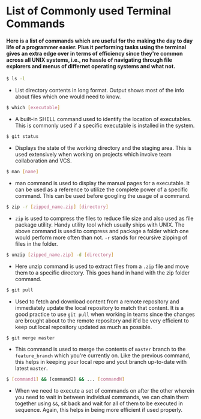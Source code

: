 # List of Commonly used Terminal Commands

#### Here is a list of commands which are useful for the making the day to day life of a programmer easier. Plus it performing tasks using the terminal gives an extra edge over in terms of efficiency since they're common across all UNIX systems, i.e., no hassle of navigating through file explorers and menus of differnet operating systems and what not.



```sh
$ ls -l
```
- List directory contents in long format. Output shows most of the info about files which one would need to know.

```sh
$ which [executable]
```
- A built-in SHELL command used to identify the location of executables. This is commonly used if a specific executable is installed in the system.

```sh
$ git status
```
- Displays the state of the working directory and the staging area. This is used extensively when working on projects which involve team collaboration and VCS.

```sh
$ man [name]
```
- man command is used to display the manual pages for a executable. It can be used as a reference to utilize the complete power of a specific command. This can be used before googling the usage of a command.

```sh
$ zip -r [zipped_name.zip] [directory]
```
- `zip` is used to compress the files to reduce file size and also used as file package utility. Handy utility tool which usually ships with UNIX. The above command is used to compress and package a folder which one would perform more often than not. `-r` stands for recursive zipping of files in the folder. 

```sh
$ unzip [zipped_name.zip] -d [directory]
```
- Here unzip command is used to extract files from a `.zip` file and move them to a specific directory. This goes hand in hand with the zip folder command.

```sh
$ git pull
```
- Used to fetch and download content from a remote repository and immediately update the local repository to match that content. It is a good practice to use `git pull` when working in teams since the changes are brought about to the remote repository and it'd be very efficient to keep out local repository updated as much as possible.

```sh
$ git merge master
```
- This command is used to merge the contents of `master` branch to the `feature_branch` which you're currently on. Like the previous command, this helps in keeping your local repo and yout branch up-to-date with latest `master`.

```sh
$ [command1] && [command2] && ... [commandN]
```
- When we need to execute a set of commands on after the other wherein you need to wait in between individual commands, we can chain them together using `&&`, sit back and wait for all of them to be executed in sequence. Again, this helps in being more efficient if used properly.
